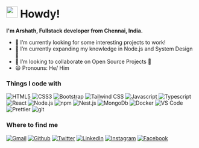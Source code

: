 <h1>
	<img
		src="https://emojis.slackmojis.com/emojis/images/1531849430/4246/blob-sunglasses.gif?1531849430"
		width="30"
	/>
	Howdy!
</h1>

<p><b>I'm Arshath, Fullstack developer from Chennai, India.</b></p>

<ul>
	<li>🔭 I’m currently looking for some interesting projects to work!</li>
	<li>🌱 I’m currently expanding my knowledge in Node.js and System Design 🚀</li>
	<li>👯 I’m looking to collaborate on Open Source Projects 💖</li>
	<li>😄 Pronouns: He/ Him</li>
</ul>

<h3>Things I code with</h3>

<p>

<!-- HTML5 -->
<img alt="HTML5" src="https://img.shields.io/badge/HTML5-E34F26?style=for-the-badge&logo=html5&logoColor=white" />

<!-- CSS 3 -->
<img alt="CSS3"	src="https://img.shields.io/badge/CSS3-1572B6?style=for-the-badge&logo=css3&logoColor=white"/>

<!-- Bootstrap -->
<img alt="Bootstrap" src="https://img.shields.io/badge/Bootstrap-563D7C?style=for-the-badge&logo=bootstraplogoColor=white" />

<!-- Tailwind CSS -->
<img alt="Tailwind CSS" src="https://img.shields.io/badge/Tailwind_CSS-38B2AC?style=for-the-badge&logo=tailwind-css&logoColor=white" />

<!-- Javascript -->
<img alt="Javascript" src="https://img.shields.io/badge/JavaScript-F7DF1E?style=for-the-badge&logo=javascript&logoColor=black"/>

<!-- Typescript -->
<img alt="Typescript" src="https://img.shields.io/badge/TypeScript-007ACC?style=for-the-badge&logo=typescript&logoColor=white"/>

<!-- React -->
<img alt="React" src="https://img.shields.io/badge/React-20232A?style=for-the-badge&logo=react&logoColor=61DAFB" />

<!-- Node.js -->
<img alt="Node.js" src="https://img.shields.io/badge/Node.js-43853D?style=for-the-badge&logo=node.js&logoColor=white" />

<!-- NPM -->
<img alt="npm" src="https://img.shields.io/badge/-NPM-CB3837?style=for-the-badge&logo=npm&logoColor=white" />
    
<!-- Nest.js -->
<img alt="Nest.js" src="https://img.shields.io/badge/-NestJs-ea2845?style=for-the-badge&logo=nestjs&logoColor=white" />

<!-- MongoDb -->
<img alt="MongoDb" src="https://img.shields.io/badge/MongoDB-4EA94B?style=for-the-badge&logo=mongodb&logoColor=white" />

<!-- Docker -->
<img alt="Docker" src="https://img.shields.io/badge/Docker-2CA5E0?style=for-the-badge&logo=docker&logoColor=white" />

<!-- VS Code -->
<img alt="VS Code" src="https://img.shields.io/badge/Visual_Studio_Code-0078D4?style=for-the-badge&logo=visual%20studio%20code&logoColor=white" />

<!-- Prettier -->
<img alt="Prettier" src="https://img.shields.io/badge/-Prettier-F7B93E?style=for-the-badge&logo=prettier&logoColor=white" />

<!-- Git -->
<img alt="git" src="https://img.shields.io/badge/-Git-F05032?style=for-the-badge&logo=git&logoColor=white" />

</p>

<h3>Where to find me</h3>
<p>
	<a href="mailto:itizarsa@gmail.com" target="_blank"
		><img
			alt="Gmail"
			src="https://img.shields.io/badge/Gmail-D14836?style=for-the-badge&logo=gmail&logoColor=white"
	/></a>
	<a href="https://github.com/itizarsa" target="_blank"
		><img
			alt="Github"
			src="https://img.shields.io/badge/GitHub-%2312100E.svg?&style=for-the-badge&logo=Github&logoColor=white"
	/></a>
	<a href="https://twitter.com/itizarsa" target="_blank"
		><img
			alt="Twitter"
			src="https://img.shields.io/badge/twitter-%231DA1F2.svg?&style=for-the-badge&logo=twitter&logoColor=white"
	/></a>
	<a href="https://www.linkedin.com/in/itizarsa" target="_blank"
		><img
			alt="LinkedIn"
			src="https://img.shields.io/badge/linkedin-%230077B5.svg?&style=for-the-badge&logo=linkedin&logoColor=white"
	/></a>
	<a href="https://instagram.com/itizarsa" target="_blank"
		><img
			alt="Instagram"
			src="https://img.shields.io/badge/Instagram-E4405F?style=for-the-badge&logo=instagram&logoColor=white"
	/></a>
	<a href="https://facebook.com/itizarsa" target="_blank"
		><img
			alt="Facebook"
			src="https://img.shields.io/badge/Facebook-1877F2?style=for-the-badge&logo=facebook&logoColor=white"
	/></a>
</p>
